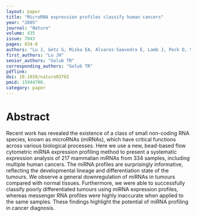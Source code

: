 ```yaml
---
layout: paper
title: "MicroRNA expression profiles classify human cancers"
year: "2005"
journal: "Nature"
volume: 435
issue: 7043
pages: 834-8
authors: "Lu J, Getz G, Miska EA, Alvarez-Saavedra E, Lamb J, Peck D, Sweet-Cordero A, Ebert BL, Mak RH, Ferrando AA, Downing JR, Jacks T, Horvitz HR, Golub TR"
first_authors: "Lu JH"
senior_authors: "Golub TR"
corresponding_authors: "Golub TR"
pdflink:
doi: 10.1038/nature03702
pmid: 15944708.
category: paper
---
```


# Abstract

Recent work has revealed the existence of a class of small non-coding RNA species, known as microRNAs (miRNAs), which have critical functions across various biological processes. Here we use a new, bead-based flow cytometric miRNA expression profiling method to present a systematic expression analysis of 217 mammalian miRNAs from 334 samples, including multiple human cancers. The miRNA profiles are surprisingly informative, reflecting the developmental lineage and differentiation state of the tumours. We observe a general downregulation of miRNAs in tumours compared with normal tissues. Furthermore, we were able to successfully classify poorly differentiated tumours using miRNA expression profiles, whereas messenger RNA profiles were highly inaccurate when applied to the same samples. These findings highlight the potential of miRNA profiling in cancer diagnosis.


